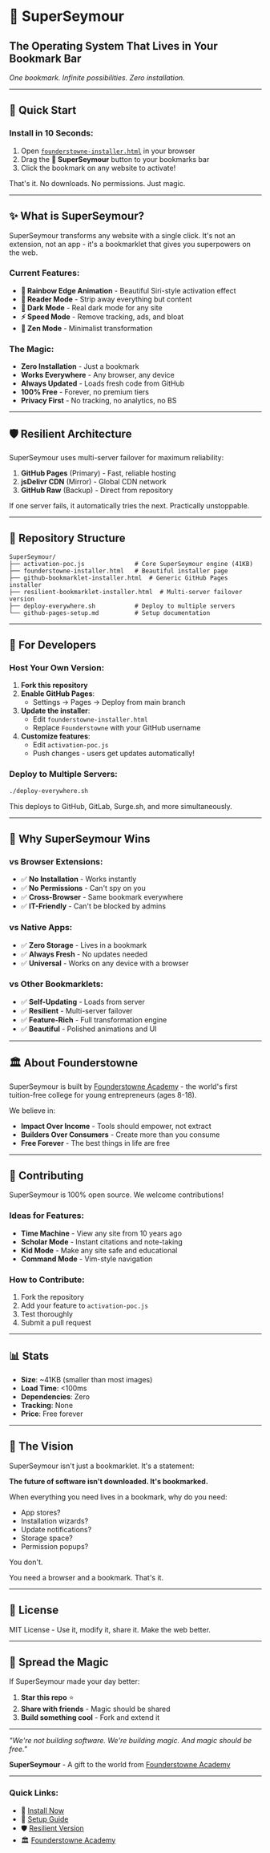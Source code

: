 # 🌈 SuperSeymour

## The Operating System That Lives in Your Bookmark Bar

*One bookmark. Infinite possibilities. Zero installation.*

---

## 🚀 Quick Start

### Install in 10 Seconds:
1. Open [`founderstowne-installer.html`](founderstowne-installer.html) in your browser
2. Drag the **🌈 SuperSeymour** button to your bookmarks bar
3. Click the bookmark on any website to activate!

That's it. No downloads. No permissions. Just magic.

---

## ✨ What is SuperSeymour?

SuperSeymour transforms any website with a single click. It's not an extension, not an app - it's a bookmarklet that gives you superpowers on the web.

### Current Features:
- **🌈 Rainbow Edge Animation** - Beautiful Siri-style activation effect
- **📖 Reader Mode** - Strip away everything but content
- **🌙 Dark Mode** - Real dark mode for any site
- **⚡ Speed Mode** - Remove tracking, ads, and bloat
- **🧘 Zen Mode** - Minimalist transformation

### The Magic:
- **Zero Installation** - Just a bookmark
- **Works Everywhere** - Any browser, any device
- **Always Updated** - Loads fresh code from GitHub
- **100% Free** - Forever, no premium tiers
- **Privacy First** - No tracking, no analytics, no BS

---

## 🛡️ Resilient Architecture

SuperSeymour uses multi-server failover for maximum reliability:

1. **GitHub Pages** (Primary) - Fast, reliable hosting
2. **jsDelivr CDN** (Mirror) - Global CDN network
3. **GitHub Raw** (Backup) - Direct from repository

If one server fails, it automatically tries the next. Practically unstoppable.

---

## 📁 Repository Structure

```
SuperSeymour/
├── activation-poc.js              # Core SuperSeymour engine (41KB)
├── founderstowne-installer.html   # Beautiful installer page
├── github-bookmarklet-installer.html  # Generic GitHub Pages installer
├── resilient-bookmarklet-installer.html  # Multi-server failover version
├── deploy-everywhere.sh           # Deploy to multiple servers
└── github-pages-setup.md          # Setup documentation
```

---

## 🔧 For Developers

### Host Your Own Version:

1. **Fork this repository**
2. **Enable GitHub Pages**:
   - Settings → Pages → Deploy from main branch
3. **Update the installer**:
   - Edit `founderstowne-installer.html`
   - Replace `Founderstowne` with your GitHub username
4. **Customize features**:
   - Edit `activation-poc.js`
   - Push changes - users get updates automatically!

### Deploy to Multiple Servers:
```bash
./deploy-everywhere.sh
```

This deploys to GitHub, GitLab, Surge.sh, and more simultaneously.

---

## 🎯 Why SuperSeymour Wins

### vs Browser Extensions:
- ✅ **No Installation** - Works instantly
- ✅ **No Permissions** - Can't spy on you
- ✅ **Cross-Browser** - Same bookmark everywhere
- ✅ **IT-Friendly** - Can't be blocked by admins

### vs Native Apps:
- ✅ **Zero Storage** - Lives in a bookmark
- ✅ **Always Fresh** - No updates needed
- ✅ **Universal** - Works on any device with a browser

### vs Other Bookmarklets:
- ✅ **Self-Updating** - Loads from server
- ✅ **Resilient** - Multi-server failover
- ✅ **Feature-Rich** - Full transformation engine
- ✅ **Beautiful** - Polished animations and UI

---

## 🏛️ About Founderstowne

SuperSeymour is built by [Founderstowne Academy](https://founderstowne.com) - the world's first tuition-free college for young entrepreneurs (ages 8-18).

We believe in:
- **Impact Over Income** - Tools should empower, not extract
- **Builders Over Consumers** - Create more than you consume
- **Free Forever** - The best things in life are free

---

## 🤝 Contributing

SuperSeymour is 100% open source. We welcome contributions!

### Ideas for Features:
- **Time Machine** - View any site from 10 years ago
- **Scholar Mode** - Instant citations and note-taking
- **Kid Mode** - Make any site safe and educational
- **Command Mode** - Vim-style navigation

### How to Contribute:
1. Fork the repository
2. Add your feature to `activation-poc.js`
3. Test thoroughly
4. Submit a pull request

---

## 📊 Stats

- **Size**: ~41KB (smaller than most images)
- **Load Time**: <100ms
- **Dependencies**: Zero
- **Tracking**: None
- **Price**: Free forever

---

## 🔮 The Vision

SuperSeymour isn't just a bookmarklet. It's a statement:

**The future of software isn't downloaded. It's bookmarked.**

When everything you need lives in a bookmark, why do you need:
- App stores?
- Installation wizards?
- Update notifications?
- Storage space?
- Permission popups?

You don't.

You need a browser and a bookmark. That's it.

---

## 📜 License

MIT License - Use it, modify it, share it. Make the web better.

---

## 🌟 Spread the Magic

If SuperSeymour made your day better:
1. **Star this repo** ⭐
2. **Share with friends** - Magic should be shared
3. **Build something cool** - Fork and extend it

---

*"We're not building software. We're building magic. And magic should be free."*

**SuperSeymour** - A gift to the world from [Founderstowne Academy](https://founderstowne.com)

---

### Quick Links:
- 🌈 [Install Now](founderstowne-installer.html)
- 📖 [Setup Guide](github-pages-setup.md)
- 🛡️ [Resilient Version](resilient-bookmarklet-installer.html)
- 🏛️ [Founderstowne Academy](https://founderstowne.com)